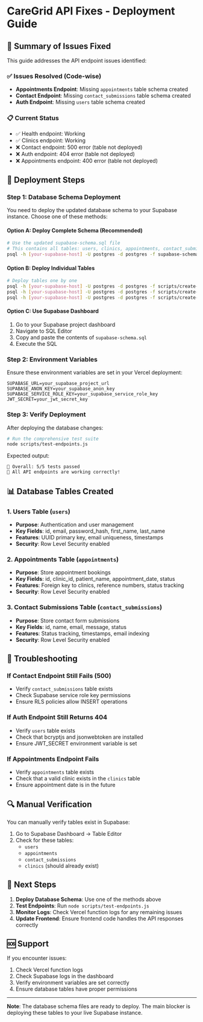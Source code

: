 # CareGrid API Fixes - Deployment Guide

## 🎯 Summary of Issues Fixed

This guide addresses the API endpoint issues identified:

### ✅ Issues Resolved (Code-wise)
- **Appointments Endpoint**: Missing `appointments` table schema created
- **Contact Endpoint**: Missing `contact_submissions` table schema created  
- **Auth Endpoint**: Missing `users` table schema created

### 📋 Current Status
- ✅ Health endpoint: Working
- ✅ Clinics endpoint: Working
- ❌ Contact endpoint: 500 error (table not deployed)
- ❌ Auth endpoint: 404 error (table not deployed)
- ❌ Appointments endpoint: 400 error (table not deployed)

## 🚀 Deployment Steps

### Step 1: Database Schema Deployment

You need to deploy the updated database schema to your Supabase instance. Choose one of these methods:

#### Option A: Deploy Complete Schema (Recommended)
```bash
# Use the updated supabase-schema.sql file
# This contains all tables: users, clinics, appointments, contact_submissions
psql -h [your-supabase-host] -U postgres -d postgres -f supabase-schema.sql
```

#### Option B: Deploy Individual Tables
```bash
# Deploy tables one by one
psql -h [your-supabase-host] -U postgres -d postgres -f scripts/create-users-table.sql
psql -h [your-supabase-host] -U postgres -d postgres -f scripts/create-appointments-table.sql
psql -h [your-supabase-host] -U postgres -d postgres -f scripts/create-contact-table.sql
```

#### Option C: Use Supabase Dashboard
1. Go to your Supabase project dashboard
2. Navigate to SQL Editor
3. Copy and paste the contents of `supabase-schema.sql`
4. Execute the SQL

### Step 2: Environment Variables

Ensure these environment variables are set in your Vercel deployment:

```env
SUPABASE_URL=your_supabase_project_url
SUPABASE_ANON_KEY=your_supabase_anon_key
SUPABASE_SERVICE_ROLE_KEY=your_supabase_service_role_key
JWT_SECRET=your_jwt_secret_key
```

### Step 3: Verify Deployment

After deploying the database changes:

```bash
# Run the comprehensive test suite
node scripts/test-endpoints.js
```

Expected output:
```
🎯 Overall: 5/5 tests passed
🎉 All API endpoints are working correctly!
```

## 📊 Database Tables Created

### 1. Users Table (`users`)
- **Purpose**: Authentication and user management
- **Key Fields**: id, email, password_hash, first_name, last_name
- **Features**: UUID primary key, email uniqueness, timestamps
- **Security**: Row Level Security enabled

### 2. Appointments Table (`appointments`)
- **Purpose**: Store appointment bookings
- **Key Fields**: id, clinic_id, patient_name, appointment_date, status
- **Features**: Foreign key to clinics, reference numbers, status tracking
- **Security**: Row Level Security enabled

### 3. Contact Submissions Table (`contact_submissions`)
- **Purpose**: Store contact form submissions
- **Key Fields**: id, name, email, message, status
- **Features**: Status tracking, timestamps, email indexing
- **Security**: Row Level Security enabled

## 🔧 Troubleshooting

### If Contact Endpoint Still Fails (500)
- Verify `contact_submissions` table exists
- Check Supabase service role key permissions
- Ensure RLS policies allow INSERT operations

### If Auth Endpoint Still Returns 404
- Verify `users` table exists
- Check that bcryptjs and jsonwebtoken are installed
- Ensure JWT_SECRET environment variable is set

### If Appointments Endpoint Fails
- Verify `appointments` table exists
- Check that a valid clinic exists in the `clinics` table
- Ensure appointment date is in the future

## 🔍 Manual Verification

You can manually verify tables exist in Supabase:

1. Go to Supabase Dashboard → Table Editor
2. Check for these tables:
   - `users`
   - `appointments` 
   - `contact_submissions`
   - `clinics` (should already exist)

## 📝 Next Steps

1. **Deploy Database Schema**: Use one of the methods above
2. **Test Endpoints**: Run `node scripts/test-endpoints.js`
3. **Monitor Logs**: Check Vercel function logs for any remaining issues
4. **Update Frontend**: Ensure frontend code handles the API responses correctly

## 🆘 Support

If you encounter issues:

1. Check Vercel function logs
2. Check Supabase logs in the dashboard
3. Verify environment variables are set correctly
4. Ensure database tables have proper permissions

---

**Note**: The database schema files are ready to deploy. The main blocker is deploying these tables to your live Supabase instance.